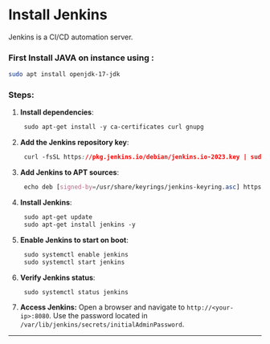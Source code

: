 # Install Jenkins

Jenkins is a CI/CD automation server.

### First Install JAVA on instance using :

```bash
sudo apt install openjdk-17-jdk
```

### Steps:

1. **Install dependencies**:
    
    ```css
     sudo apt-get install -y ca-certificates curl gnupg
    ```
    
2. **Add the Jenkins repository key**:
    
    ```css
     curl -fsSL https://pkg.jenkins.io/debian/jenkins.io-2023.key | sudo tee /usr/share/keyrings/jenkins-keyring.asc > /dev/null
    ```
    
3. **Add Jenkins to APT sources**:
    
    ```css
     echo deb [signed-by=/usr/share/keyrings/jenkins-keyring.asc] https://pkg.jenkins.io/debian binary/ | sudo tee /etc/apt/sources.list.d/jenkins.list > /dev/null
    ```
    
4. **Install Jenkins**:
    
    ```css
     sudo apt-get update
     sudo apt-get install jenkins -y
    ```
    
5. **Enable Jenkins to start on boot**:
    
    ```css
     sudo systemctl enable jenkins
     sudo systemctl start jenkins
    ```
    
6. **Verify Jenkins status**:
    
    ```css
     sudo systemctl status jenkins
    ```
    
7. **Access Jenkins:** Open a browser and navigate to `http://<your-ip>:8080`. Use the password located in `/var/lib/jenkins/secrets/initialAdminPassword`.
    

---